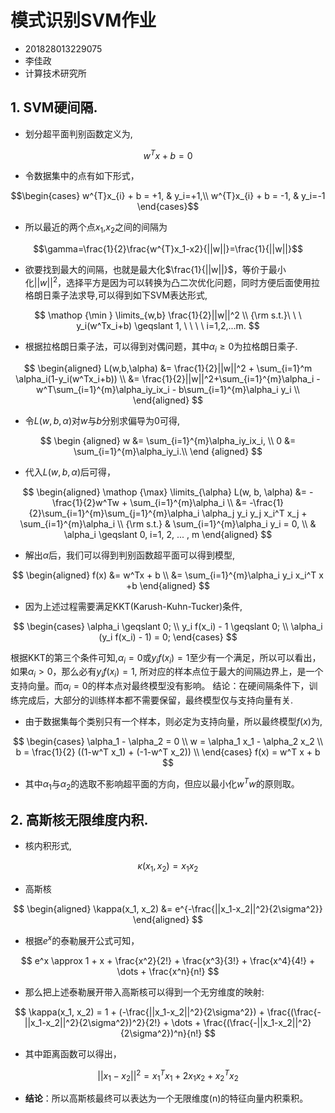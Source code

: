# 模式识别SVM作业

* 201828013229075
* 李佳政
* 计算技术研究所

## 1. SVM硬间隔.

* 划分超平面判别函数定义为,

$$w^{T}x + b = 0$$

* 令数据集中的点有如下形式，

$$\begin{cases} 
w^{T}x_{i} + b = +1, & y_i=+1,\\ 
w^{T}x_{i} + b = -1, & y_i=-1 
\end{cases}$$

* 所以最近的两个点$x_{1}$,$x_{2}$之间的间隔为

$$\gamma=\frac{1}{2}\frac{w^{T}x_1-x2}{||w||}=\frac{1}{||w||}$$

* 欲要找到最大的间隔，也就是最大化$\frac{1}{||w||}$，等价于最小化$||w||^2$，选择平方是因为可以转换为凸二次优化问题，同时方便后面使用拉格朗日乘子法求导,可以得到如下SVM表达形式,

$$
\mathop {\min } \limits_{w,b} \frac{1}{2}||w||^2 \\
{\rm s.t.}\ \ \  y_i(w^Tx_i+b) \geqslant 1, \ \ \ \ i=1,2,...m.
$$

* 根据拉格朗日乘子法，可以得到对偶问题，其中$\alpha_i \geqslant 0$为拉格朗日乘子.

$$
\begin{aligned}
L(w,b,\alpha) &= \frac{1}{2}||w||^2 + \sum_{i=1}^m \alpha_i(1-y_i(w^Tx_i+b)) \\
&= \frac{1}{2}||w||^2+\sum_{i=1}^{m}\alpha_i - w^T\sum_{i=1}^{m}\alpha_iy_ix_i - b\sum_{i=1}^{m}\alpha_i y_i \\
\end{aligned}
$$

* 令$L(w,b,\alpha)$对$w$与$b$分别求偏导为0可得,

$$
\begin {aligned}
w &= \sum_{i=1}^{m}\alpha_iy_ix_i, \\
0 &= \sum_{i=1}^{m}\alpha_iy_i.\\
\end {aligned}
$$

* 代入$L(w, b, \alpha)$后可得，

$$
\begin{aligned}
\mathop {\max} \limits_{\alpha} 
L(w, b, \alpha) &= -\frac{1}{2}w^Tw + \sum_{i=1}^{m}\alpha_i  \\
&= -\frac{1}{2}\sum_{i=1}^{m}\sum_{j=1}^{m}\alpha_i \alpha_j y_i y_j x_i^T x_j + \sum_{i=1}^{m}\alpha_i \\
{\rm s.t.} & \sum_{i=1}^{m}\alpha_i y_i = 0, \\
& \alpha_i \geqslant 0, i=1, 2, ... , m
\end{aligned} 
$$

* 解出$\alpha$后，我们可以得到判别函数超平面可以得到模型,

$$
\begin{aligned}
    f(x) &= w^Tx + b \\
         &= \sum_{i=1}^{m}\alpha_i y_i x_i^T x +b
\end{aligned}
$$

* 因为上述过程需要满足KKT(Karush-Kuhn-Tucker)条件,

$$
\begin{cases} 
\alpha_i \geqslant 0; \\
y_i f(x_i) - 1 \geqslant 0; \\
\alpha_i (y_i f(x_i) - 1) = 0;
\end{cases}
$$

根据KKT的第三个条件可知,$\alpha_i=0$或$y_i f(x_i) = 1$至少有一个满足，所以可以看出，如果$\alpha_i > 0$，那么必有$y_i f(x_i) = 1$, 所对应的样本点位于最大的间隔边界上，是一个支持向量。而$\alpha_i=0$的样本点对最终模型没有影响。
结论：在硬间隔条件下，训练完成后，大部分的训练样本都不需要保留，最终模型仅与支持向量有关.

* 由于数据集每个类别只有一个样本，则必定为支持向量，所以最终模型$f(x)$为,

$$
\begin{cases} 
\alpha_1 - \alpha_2 = 0 \\
w = \alpha_1 x_1 - \alpha_2 x_2 \\
b = \frac{1}{2} ((1-w^T x_1) + (-1-w^T x_2)) \\
\end{cases}
f(x) = w^T x + b
$$

* 其中$\alpha_1$与$\alpha_2$的选取不影响超平面的方向，但应以最小化$w^Tw$的原则取。

## 2. 高斯核无限维度内积.

* 核内积形式,

$$
\kappa(x_1, x_2) = x_1x_2
$$

* 高斯核

$$
\begin{aligned}
    \kappa(x_1, x_2) &= e^{-\frac{||x_1-x_2||^2}{2\sigma^2}}
\end{aligned}
$$

* 根据$e^x$的泰勒展开公式可知，

$$
e^x \approx 1 + x + \frac{x^2}{2!} + \frac{x^3}{3!} + \frac{x^4}{4!} + \dots + \frac{x^n}{n!}
$$

* 那么把上述泰勒展开带入高斯核可以得到一个无穷维度的映射:

$$
\kappa(x_1, x_2) = 1 + (-\frac{||x_1-x_2||^2}{2\sigma^2}) + \frac{(\frac{-||x_1-x_2||^2}{2\sigma^2})^2}{2!} + \dots + \frac{(\frac{-||x_1-x_2||^2}{2\sigma^2})^n}{n!}
$$

* 其中距离函数可以得出，

$$
||x_1 - x_2||^2 = x_1^Tx_1 + 2x_1x_2 + x_2^Tx_2 
$$

* **结论**：所以高斯核最终可以表达为一个无限维度(n)的特征向量内积乘积。